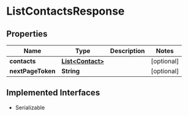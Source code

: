 

# ListContactsResponse


## Properties

| Name | Type | Description | Notes |
|------------ | ------------- | ------------- | -------------|
|**contacts** | [**List&lt;Contact&gt;**](Contact.md) |  |  [optional] |
|**nextPageToken** | **String** |  |  [optional] |


## Implemented Interfaces

* Serializable

